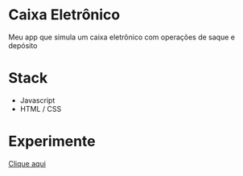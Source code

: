 # Caixa Eletrônico
Meu app que simula um caixa eletrônico com operações de saque e depósito

# Stack
- Javascript
- HTML / CSS

# Experimente
[Clique aqui](https://bit.ly/306sm12)